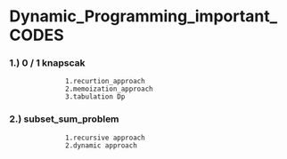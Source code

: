 # Dynamic_Programming_important_ CODES

### 1.)     0 / 1 knapscak
                  1.recurtion_approach
                  2.memoization_approach
                  3.tabulation Dp
                  
### 2.)     subset_sum_problem
                  1.recursive approach
                  2.dynamic approach
                  
